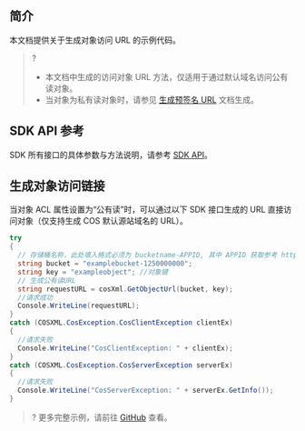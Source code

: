 ## 简介

本文档提供关于生成对象访问 URL 的示例代码。

>?
> - 本文档中生成的访问对象 URL 方法，仅适用于通过默认域名访问公有读对象。
> - 当对象为私有读对象时，请参见 [生成预签名 URL](https://cloud.tencent.com/document/product/436/47238) 文档生成。
> 


## SDK API 参考

SDK 所有接口的具体参数与方法说明，请参考 [SDK API](https://cos-dotnet-sdk-doc-1253960454.file.myqcloud.com/)。

## 生成对象访问链接

当对象 ACL 属性设置为“公有读”时，可以通过以下 SDK 接口生成的 URL 直接访问对象（仅支持生成 COS 默认源站域名的 URL）。

```C#
try
{
  // 存储桶名称，此处填入格式必须为 bucketname-APPID, 其中 APPID 获取参考 https://console.cloud.tencent.com/developer
  string bucket = "examplebucket-1250000000";
  string key = "exampleobject"; //对象键
  // 生成公有读URL
  string requestURL = cosXml.GetObjectUrl(bucket, key);
  //请求成功
  Console.WriteLine(requestURL);
}
catch (COSXML.CosException.CosClientException clientEx)
{
  //请求失败
  Console.WriteLine("CosClientException: " + clientEx);
}
catch (COSXML.CosException.CosServerException serverEx)
{
  //请求失败
  Console.WriteLine("CosServerException: " + serverEx.GetInfo());
}
```

>? 更多完整示例，请前往 [GitHub](https://github.com/tencentyun/cos-snippets/tree/master/dotnet/dist/ObjectPresignUrl.cs) 查看。
>



